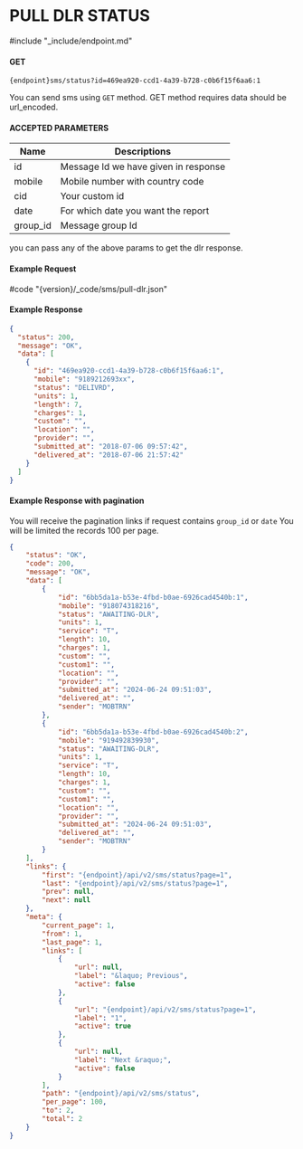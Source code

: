 # PULL DLR STATUS
#include "_include/endpoint.md"

#### GET

```
{endpoint}sms/status?id=469ea920-ccd1-4a39-b728-c0b6f15f6aa6:1
```

You can send sms using `GET` method. GET method requires data should be url_encoded.

#### ACCEPTED PARAMETERS

| Name     | Descriptions                         |
| -------- | ------------------------------------ |
| id       | Message Id we have given in response |
| mobile   | Mobile number with country code      |
| cid      | Your custom id                       |
| date     | For which date you want the report   |
| group_id | Message group Id                     |

you can pass any of the above params to get the dlr response.

#### Example Request

#code "{version}/_code/sms/pull-dlr.json"

#### Example Response

```json
{
  "status": 200,
  "message": "OK",
  "data": [
    {
      "id": "469ea920-ccd1-4a39-b728-c0b6f15f6aa6:1",
      "mobile": "9189212693xx",
      "status": "DELIVRD",
      "units": 1,
      "length": 7,
      "charges": 1,
      "custom": "",
      "location": "",
      "provider": "",
      "submitted_at": "2018-07-06 09:57:42",
      "delivered_at": "2018-07-06 21:57:42"
    }
  ]
}
```

#### Example Response with pagination

You will receive the pagination links if request contains `group_id` or `date`
You will be limited the records 100 per page.

```json
{
    "status": "OK",
    "code": 200,
    "message": "OK",
    "data": [
        {
            "id": "6bb5da1a-b53e-4fbd-b0ae-6926cad4540b:1",
            "mobile": "918074318216",
            "status": "AWAITING-DLR",
            "units": 1,
            "service": "T",
            "length": 10,
            "charges": 1,
            "custom": "",
            "custom1": "",
            "location": "",
            "provider": "",
            "submitted_at": "2024-06-24 09:51:03",
            "delivered_at": "",
            "sender": "MOBTRN"
        },
        {
            "id": "6bb5da1a-b53e-4fbd-b0ae-6926cad4540b:2",
            "mobile": "919492839930",
            "status": "AWAITING-DLR",
            "units": 1,
            "service": "T",
            "length": 10,
            "charges": 1,
            "custom": "",
            "custom1": "",
            "location": "",
            "provider": "",
            "submitted_at": "2024-06-24 09:51:03",
            "delivered_at": "",
            "sender": "MOBTRN"
        }
    ],
    "links": {
        "first": "{endpoint}/api/v2/sms/status?page=1",
        "last": "{endpoint}/api/v2/sms/status?page=1",
        "prev": null,
        "next": null
    },
    "meta": {
        "current_page": 1,
        "from": 1,
        "last_page": 1,
        "links": [
            {
                "url": null,
                "label": "&laquo; Previous",
                "active": false
            },
            {
                "url": "{endpoint}/api/v2/sms/status?page=1",
                "label": "1",
                "active": true
            },
            {
                "url": null,
                "label": "Next &raquo;",
                "active": false
            }
        ],
        "path": "{endpoint}/api/v2/sms/status",
        "per_page": 100,
        "to": 2,
        "total": 2
    }
}
```